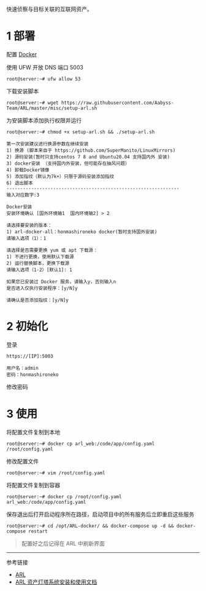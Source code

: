 快速侦察与目标关联的互联网资产。

# 1 部署

配置 [Docker](https://jadensalas469466.github.io/2024/11/05/%E9%85%8D%E7%BD%AE-Docker-%E5%AE%B9%E5%99%A8%E5%BC%95%E6%93%8E/)

使用 UFW 开放 DNS 端口 5003

```shell
root@server:~# ufw allow 53
```

下载安装脚本

```shell
root@server:~# wget https://raw.githubusercontent.com/Aabyss-Team/ARL/master/misc/setup-arl.sh
```

为安装脚本添加执行权限并运行

```shell
root@server:~# chmod +x setup-arl.sh && ./setup-arl.sh
```

```
第一次安装建议进行换源参数在继续安装
1) 换源 (脚本来自于 https://github.com/SuperManito/LinuxMirrors)
2) 源码安装(暂时只支持centos 7 8 and Ubuntu20.04 支持国内外 安装)
3) docker安装 （支持国内外安装，但可能存在抽风问题）
4) 卸载Docker镜像
5) 添加指纹（默认为7k+）只限于源码安装添加指纹
6) 退出脚本
---------------------------------------------------------------
输入对应数字:3
```

```
Docker安装
安装环境确认 [国外环境输1  国内环境输2] > 2
```

```
请选择要安装的版本：
1) arl-docker-all：honmashironeko docker(暂时支持国外安装)
请输入选项（1）：1
```

```
请选择是否需要更换 yum 或 apt 下载源：
1) 不进行更换，使用默认下载源
2) 运行替换脚本，更换下载源
请输入选项（1-2）[默认1]: 1
```

```
如果您已安装过 Docker 服务，请输入y，否则输入n
是否进入仅执行安装程序：[y/N]y
```

```
请确认是否添加指纹：[y/N]y
```

# 2 初始化

登录

```
https://[IP]:5003
```

```
用户名：admin
密码：honmashironeko
```

修改密码

# 3 使用

将配置文件复制到本地

```shell
root@server:~# docker cp arl_web:/code/app/config.yaml /root/config.yaml
```

修改配置文件

```shell
root@server:~# vim /root/config.yaml
```

将配置文件复制到容器

```shell
root@server:~# docker cp /root/config.yaml arl_web:/code/app/config.yaml
```

保存退出后打开启动程序所在路径，启动项目中的所有服务后立即重启这些服务

```shell
root@server:~# cd /opt/ARL-docker/ && docker-compose up -d && docker-compose restart
```

> 配置好之后记得在 ARL 中刷新界面

---

参考链接

- [ARL](https://github.com/Aabyss-Team/ARL)
- [ARL 资产灯塔系统安装和使用文档](https://tophanttechnology.github.io/ARL-doc/)

